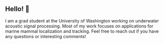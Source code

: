 ## Hello! 🐋

I am a grad student at the University of Washington working on underwater acoustic signal processing. Most of my work focuses on applications for marine mammal localization and tracking. Feel free to reach out if you have any questions or interesting comments!

<!--
**isabrand/isabrand** is a ✨ _special_ ✨ repository because its `README.md` (this file) appears on your GitHub profile.

Here are some ideas to get you started:

- 🔭 I’m currently working on ...
- 🌱 I’m currently learning ...
- 👯 I’m looking to collaborate on ...
- 🤔 I’m looking for help with ...
- 💬 Ask me about ...
- 📫 How to reach me: ...
- 😄 Pronouns: ...
- ⚡ Fun fact: ...
-->
